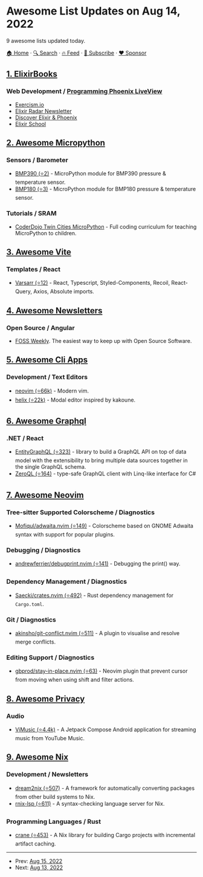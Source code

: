 # Awesome List Updates on Aug 14, 2022

9 awesome lists updated today.

[🏠 Home](/README.md) · [🔍 Search](https://www.trackawesomelist.com/search/) · [🔥 Feed](https://www.trackawesomelist.com/rss.xml) · [📮 Subscribe](https://trackawesomelist.us17.list-manage.com/subscribe?u=d2f0117aa829c83a63ec63c2f&id=36a103854c) · [❤️  Sponsor](https://github.com/sponsors/theowenyoung)



## [1. ElixirBooks](/content/sger/ElixirBooks/README.md)

### **Web Development** / [Programming Phoenix LiveView](https://pragprog.com/titles/liveview/programming-phoenix-liveview/)

*   [Exercism.io](https://exercism.org/tracks/elixir)
*   [Elixir Radar Newsletter](https://elixir-radar.com)
*   [Discover Elixir & Phoenix](https://ludu.co/course/discover-elixir-phoenix/)
*   [Elixir School](https://elixirschool.com/en)

## [2. Awesome Micropython](/content/mcauser/awesome-micropython/README.md)

### Sensors / Barometer

*   [BMP390 (⭐2)](https://github.com/octaprog7/BMP390) - MicroPython module for BMP390 pressure & temperature sensor.
*   [BMP180 (⭐3)](https://github.com/octaprog7/BMP180) - MicroPython module for BMP180 pressure & temperature sensor.

### Tutorials / SRAM

*   [CoderDojo Twin Cities MicroPython](https://www.coderdojotc.org/micropython/) - Full coding curriculum for teaching MicroPython to children.

## [3. Awesome Vite](/content/vitejs/awesome-vite/README.md)

### Templates / React

*   [Varsarr (⭐12)](https://github.com/altmshfkgudtjr/varsarr) - React, Typescript, Styled-Components, Recoil, React-Query, Axios, Absolute imports.

## [4. Awesome Newsletters](/content/zudochkin/awesome-newsletters/README.md)

### Open Source / Angular

*   [FOSS Weekly](https://fossweekly.beehiiv.com/). The easiest way to keep up with Open Source Software.

## [5. Awesome Cli Apps](/content/agarrharr/awesome-cli-apps/README.md)

### Development / Text Editors

*   [neovim (⭐66k)](https://github.com/neovim/neovim) - Modern vim.
*   [helix (⭐22k)](https://github.com/helix-editor/helix) -  Modal editor inspired by kakoune.

## [6. Awesome Graphql](/content/chentsulin/awesome-graphql/README.md)

### .NET / React

*   [EntityGraphQL (⭐323)](https://github.com/EntityGraphQL/EntityGraphQL) - library to build a GraphQL API on top of data model with the extensibility to bring multiple data sources together in the single GraphQL schema.
*   [ZeroQL (⭐164)](https://github.com/byme8/ZeroQL) - type-safe GraphQL client with Linq-like interface for C#

## [7. Awesome Neovim](/content/rockerBOO/awesome-neovim/README.md)

### Tree-sitter Supported Colorscheme / Diagnostics

*   [Mofiqul/adwaita.nvim (⭐149)](https://github.com/Mofiqul/adwaita.nvim) - Colorscheme based on GNOME Adwaita syntax with support for popular plugins.

### Debugging / Diagnostics

*   [andrewferrier/debugprint.nvim (⭐141)](https://github.com/andrewferrier/debugprint.nvim) - Debugging the print() way.

### Dependency Management / Diagnostics

*   [Saecki/crates.nvim (⭐492)](https://github.com/Saecki/crates.nvim) - Rust dependency management for `Cargo.toml`.

### Git / Diagnostics

*   [akinsho/git-conflict.nvim (⭐511)](https://github.com/akinsho/git-conflict.nvim) - A plugin to visualise and resolve merge conflicts.

### Editing Support / Diagnostics

*   [gbprod/stay-in-place.nvim (⭐63)](https://github.com/gbprod/stay-in-place.nvim) - Neovim plugin that prevent cursor from moving when using shift and filter actions.

## [8. Awesome Privacy](/content/pluja/awesome-privacy/README.md)

### Audio

*   [ViMusic (⭐4.4k)](https://github.com/vfsfitvnm/ViMusic) - A Jetpack Compose Android application for streaming music from YouTube Music.

## [9. Awesome Nix](/content/nix-community/awesome-nix/README.md)

### Development / Newsletters

*   [dream2nix (⭐507)](https://github.com/nix-community/dream2nix) - A framework for automatically converting packages from other build systems to Nix.
*   [rnix-lsp (⭐611)](https://github.com/nix-community/rnix-lsp) - A syntax-checking language server for Nix.

### Programming Languages / Rust

*   [crane (⭐453)](https://github.com/ipetkov/crane) - A Nix library for building Cargo projects with incremental artifact caching.

---

- Prev: [Aug 15, 2022](/content/2022/08/15/README.md)
- Next: [Aug 13, 2022](/content/2022/08/13/README.md)